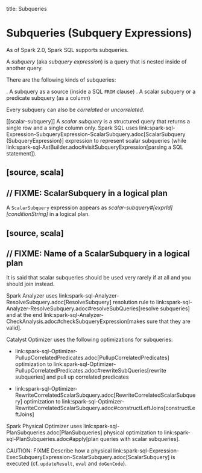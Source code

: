 title: Subqueries

# Subqueries (Subquery Expressions)

As of Spark 2.0, Spark SQL supports subqueries.

A *subquery* (aka *subquery expression*) is a query that is nested inside of another query.

There are the following kinds of subqueries:

. A subquery as a source (inside a SQL `FROM` clause)
. A scalar subquery or a predicate subquery (as a column)

Every subquery can also be *correlated* or *uncorrelated*.

[[scalar-subquery]]
A *scalar subquery* is a structured query that returns a single row and a single column only. Spark SQL uses link:spark-sql-Expression-SubqueryExpression-ScalarSubquery.adoc[ScalarSubquery (SubqueryExpression)] expression to represent scalar subqueries (while link:spark-sql-AstBuilder.adoc#visitSubqueryExpression[parsing a SQL statement]).

[source, scala]
----
// FIXME: ScalarSubquery in a logical plan
----

A `ScalarSubquery` expression appears as *scalar-subquery#[exprId] [conditionString]* in a logical plan.

[source, scala]
----
// FIXME: Name of a ScalarSubquery in a logical plan
----

It is said that scalar subqueries should be used very rarely if at all and you should join instead.

Spark Analyzer uses link:spark-sql-Analyzer-ResolveSubquery.adoc[ResolveSubquery] resolution rule to link:spark-sql-Analyzer-ResolveSubquery.adoc#resolveSubQueries[resolve subqueries] and at the end link:spark-sql-Analyzer-CheckAnalysis.adoc#checkSubqueryExpression[makes sure that they are valid].

Catalyst Optimizer uses the following optimizations for subqueries:

* link:spark-sql-Optimizer-PullupCorrelatedPredicates.adoc[PullupCorrelatedPredicates] optimization to link:spark-sql-Optimizer-PullupCorrelatedPredicates.adoc#rewriteSubQueries[rewrite subqueries] and pull up correlated predicates

* link:spark-sql-Optimizer-RewriteCorrelatedScalarSubquery.adoc[RewriteCorrelatedScalarSubquery] optimization to link:spark-sql-Optimizer-RewriteCorrelatedScalarSubquery.adoc#constructLeftJoins[constructLeftJoins]

Spark Physical Optimizer uses link:spark-sql-PlanSubqueries.adoc[PlanSubqueries] physical optimization to link:spark-sql-PlanSubqueries.adoc#apply[plan queries with scalar subqueries].

CAUTION: FIXME Describe how a physical link:spark-sql-Expression-ExecSubqueryExpression-ScalarSubquery.adoc[ScalarSubquery] is executed (cf. `updateResult`, `eval` and `doGenCode`).
